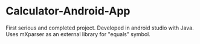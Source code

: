 # Calculator-Android-App
First serious and completed project. Developed in android studio with Java. Uses mXparser as an external library for "equals" symbol.
